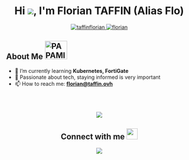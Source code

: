 

<h1 align="center">Hi <img src="https://raw.githubusercontent.com/MartinHeinz/MartinHeinz/master/wave.gif" length="1">, I'm Florian TAFFIN (Alias Flo)</h1>

<p align="center">
  <a href="https://twitter.com/taffinflorian" target="blank">
    <img src="https://img.shields.io/twitter/follow/papamica__?logo=twitter&style=for-the-badge" alt="taffinflorian" />
  </a> 
  <a href="https://github.com/flovflo" target="blank">
    <img src="https://img.shields.io/github/followers/PAPAMICA?label=Followers%20on%20Github&style=for-the-badge" alt="florian" />
  </a>
  

<h2> About Me <img src="https://media1.giphy.com/media/RifTnAQRz2mtH0EnZX/giphy.gif?cid=ecf05e473bwn2pq0626373ftybdehk7hpxh0s47uznvzr8uk&rid=giphy.gif&ct=s" alt="PAPAMICA" height="50" width="60" /></h2>

- 🌱 I’m currently learning **Kubernetes, FortiGate**
- 📝 Passionate about tech, staying informed is very important
- 📫 How to reach me: **florian@taffin.ovh**

<br/><br/>

<p align="center">
  <img src="https://user-images.githubusercontent.com/73097560/115834477-dbab4500-a447-11eb-908a-139a6edaec5c.gif">             
</p>

<div align="center">
  <h2> Connect with me <img src='https://raw.githubusercontent.com/ShahriarShafin/ShahriarShafin/main/Assets/handshake.gif' height="30"> </h2>

  <!-- Social links -->
  <a href="https://papamica.com">
    <img src="https://img.shields.io/badge/@Taffinflorian-%231DA1F2.svg?style=for-the-badge&logo=twitter&logoColor=white">
  </a> 
  <a href="https://www.linkedin.com/in/mickael-asseline/">
    <img src="https://img.shields.io/badge/Florian_Taffin
